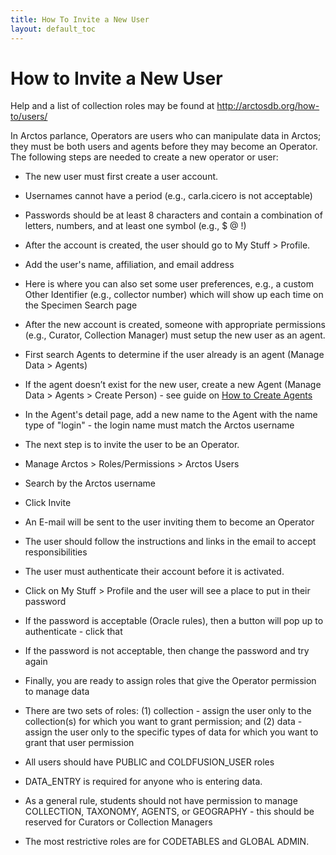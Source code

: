 ```yaml
---
title: How To Invite a New User
layout: default_toc
---
```

# How to Invite a New User

Help and a list of collection roles may be found at http://arctosdb.org/how-to/users/

In Arctos parlance, Operators are users who can manipulate data in Arctos; they must be both users and agents before they may become an Operator. The following steps are needed to create a new operator or user:

* The new user must first create a user account.
 * Usernames cannot have a period (e.g., carla.cicero is not acceptable)
 * Passwords should be at least 8 characters and contain a combination of letters, numbers, and at least one symbol (e.g., $ @ !)

* After the account is created, the user should go to My Stuff > Profile.
 * Add the user's name, affiliation, and email address
 * Here is where you can also set some user preferences, e.g., a custom Other Identifier (e.g., collector number) which will show up each time on the Specimen Search page

* After the new account is created, someone with appropriate permissions (e.g., Curator, Collection Manager) must setup the new user as an agent.
 * First search Agents to determine if the user already is an agent (Manage Data > Agents)
 * If the agent doesn’t exist for the new user, create a new Agent (Manage Data > Agents > Create Person) - see guide on [How to Create Agents](https://github.com/ArctosDB/documentation-wiki/wiki/How-to-Create-Agents)
 * In the Agent's detail page, add a new name to the Agent with the name type of "login" - the login name must match the Arctos username

* The next step is to invite the user to be an Operator.
 * Manage Arctos > Roles/Permissions > Arctos Users
 * Search by the Arctos username
 * Click Invite
 * An E-mail will be sent to the user inviting them to become an Operator
 * The user should follow the instructions and links in the email to accept responsibilities

* The user must authenticate their account before it is activated.
 * Click on My Stuff > Profile and the user will see a place to put in their password
 * If the password is acceptable (Oracle rules), then a button will pop up to authenticate - click that
 * If the password is not acceptable, then change the password and try again

* Finally, you are ready to assign roles that give the Operator permission to manage data
 * There are two sets of roles: (1) collection - assign the user only to the collection(s) for which you want to grant permission; and (2) data - assign the user only to the specific types of data for which you want to grant that user permission
 * All users should have PUBLIC and COLDFUSION_USER roles
 * DATA_ENTRY is required for anyone who is entering data.
 * As a general rule, students should not have permission to manage COLLECTION, TAXONOMY, AGENTS, or GEOGRAPHY - this should be reserved for Curators or Collection Managers
 * The most restrictive roles are for CODETABLES and GLOBAL ADMIN. 


